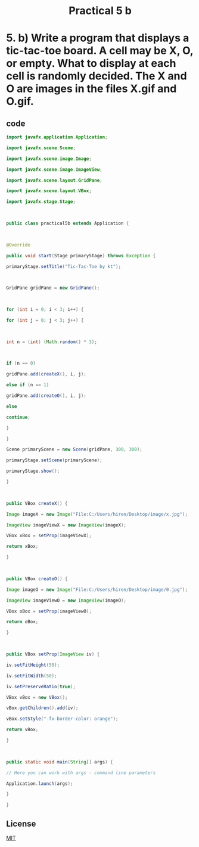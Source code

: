 <h1 align="center" style="margin-top: 0px;"> Practical 5 b </h1> 

# 5. 	b) Write a program that displays a tic-tac-toe board. A cell may be X, O, or empty.  What to display at each cell is randomly decided. The X and O are images in the  files X.gif and O.gif.

## code

```java
import javafx.application.Application;

import javafx.scene.Scene;

import javafx.scene.image.Image;

import javafx.scene.image.ImageView;

import javafx.scene.layout.GridPane;

import javafx.scene.layout.VBox;

import javafx.stage.Stage;

 

public class practical5b extends Application {

 

@Override

public void start(Stage primaryStage) throws Exception {

primaryStage.setTitle("Tic-Tac-Toe by kt");

 

GridPane gridPane = new GridPane();

 

for (int i = 0; i < 3; i++) {

for (int j = 0; j < 3; j++) {

 

int n = (int) (Math.random() * 3);

 

if (n == 0)

gridPane.add(createX(), i, j);

else if (n == 1)

gridPane.add(createO(), i, j);

else

continue;

}

}

Scene primaryScene = new Scene(gridPane, 300, 300);

primaryStage.setScene(primaryScene);

primaryStage.show();

}

 

public VBox createX() {

Image imageX = new Image("File:C:/Users/hiren/Desktop/image/x.jpg");

ImageView imageViewX = new ImageView(imageX);

VBox xBox = setProp(imageViewX);

return xBox;

}

 

public VBox createO() {

Image imageO = new Image("File:C:/Users/hiren/Desktop/image/0.jpg");

ImageView imageViewO = new ImageView(imageO);

VBox oBox = setProp(imageViewO);

return oBox;

}

 

public VBox setProp(ImageView iv) {

iv.setFitHeight(50);

iv.setFitWidth(50);

iv.setPreserveRatio(true);

VBox vBox = new VBox();

vBox.getChildren().add(iv);

vBox.setStyle("-fx-border-color: orange");

return vBox;

}

 

public static void main(String[] args) {

// Here you can work with args - command line parameters

Application.launch(args);

}

}
```

## License
[MIT](https://hiren14.github.io/java_lab_050/LICENSE)